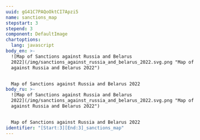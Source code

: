 ```yaml
---
uuid: gG41C7PAQoOktCI7Apzi5
name: sanctions_map
stepstart: 3
stepend: 3
component: DefaultImage
chartoptions:
  lang: javascript
body_en: >-
  ![Map of Sanctions against Russia and Belarus
  2022](/img/sanctions_against_russia_and_belarus_2022.svg.png "Map of Sanctions
  against Russia and Belarus 2022")


  Map of Sanctions against Russia and Belarus 2022
body_ru: >-
  ![Map of Sanctions against Russia and Belarus
  2022](/img/sanctions_against_russia_and_belarus_2022.svg.png "Map of Sanctions
  against Russia and Belarus 2022")


  Map of Sanctions against Russia and Belarus 2022
identifier: "[Start:3][End:3]_sanctions_map"
---
```

